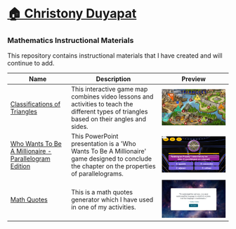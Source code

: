 # [🏠 Christony Duyapat](https://duyapat-christony.github.io) 

### Mathematics Instructional Materials
This repository contains instructional materials that I have created and will continue to add.

| Name  | Description | Preview  |
|-----------|----------|----------|
| [Classifications of Triangles](https://duyapat-christony.github.io/teaching_math/classifications_of_triangles.html) | This interactive game map combines video lessons and activities to teach the different types of triangles based on their angles and sides. | ![Classifications of Triangles](img/classifications_of_triangles.png)  |
| [Who Wants To Be A Millionaire - Parallelogram Edition](https://duyapat-christony.github.io/teaching_math/wwtbm_parallelogram_edition.html) | This PowerPoint presentation is a 'Who Wants To Be A Millionaire' game designed to conclude the chapter on the properties of parallelograms. | ![Who Wants to Be A Millionaire - Parallelogram Edition](img/wwtbm_parallelogram_edition.png) |
| [Math Quotes](https://duyapat-christony.github.io/teaching_math/math_quotes.html) | This is a math quotes generator which I have used in one of my activities. | ![Who Wants to Be A Millionaire - Parallelogram Edition](img/math_quotes.png) |

